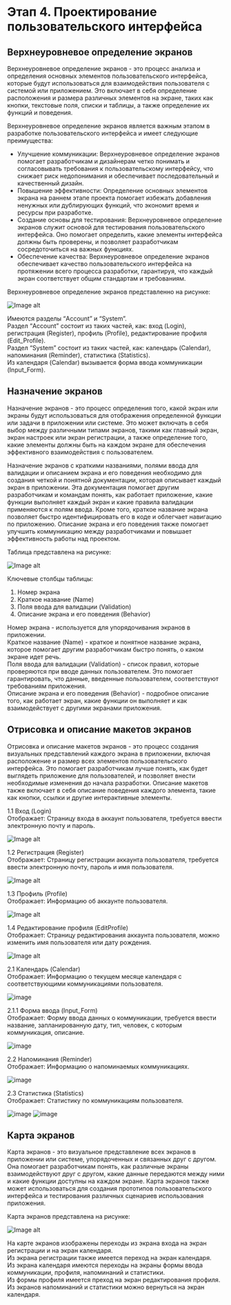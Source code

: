 # Этап 4. Проектирование пользовательского интерфейса
## Верхнеуровневое определение экранов
Верхнеуровневое определение экранов - это процесс анализа и определения основных элементов пользовательского интерфейса, которые будут использоваться для взаимодействия пользователя с системой или приложением. Это включает в себя определение расположения и размера различных элементов на экране, таких как кнопки, текстовые поля, списки и таблицы, а также определение их функций и поведения.  

Верхнеуровневое определение экранов является важным этапом в разработке пользовательского интерфейса и имеет следующие преимущества:
* Улучшение коммуникации: Верхнеуровневое определение экранов помогает разработчикам и дизайнерам четко понимать и согласовывать требования к пользовательскому интерфейсу, что снижает риск недопонимания и обеспечивает последовательный и качественный дизайн.
* Повышение эффективности: Определение основных элементов экрана на раннем этапе проекта помогает избежать добавления ненужных или дублирующих функций, что экономит время и ресурсы при разработке.
* Создание основы для тестирования: Верхнеуровневое определение экранов служит основой для тестирования пользовательского интерфейса. Оно помогает определить, какие элементы интерфейса должны быть проверены, и позволяет разработчикам сосредоточиться на важных функциях.
* Обеспечение качества: Верхнеуровневое определение экранов обеспечивает качество пользовательского интерфейса на протяжении всего процесса разработки, гарантируя, что каждый экран соответствует общим стандартам и требованиям.

Верхнеуровневое определение экранов представленно на рисунке:

![Image alt](https://github.com/ArbakovaAnastasia/AccountingForCommunications/raw/main/Проектирование/верхнеуровневое%20определение%20экранов.png)  

Имеются разделы “Aссount” и “System”.  
Раздел “Aссount” состоит из таких частей, как: вход (Login), регистрация (Register), профиль (Profile), редактирование профиля (Edit_Profile).  
Раздел “System” состоит из таких частей, как: календарь (Calendar), напоминания (Reminder), статистика (Statistics).  
Из календаря (Calendar) вызывается форма ввода коммуникации (Input_Form).  

## Назначение экранов
Назначение экранов - это процесс определения того, какой экран или экраны будут использоваться для отображения определенной функции или задачи в приложении или системе. Это может включать в себя выбор между различными типами экранов, такими как главный экран, экран настроек или экран регистрации, а также определение того, какие элементы должны быть на каждом экране для обеспечения эффективного взаимодействия с пользователем.  

Назначение экранов с краткими названиями, полями ввода для валидации и описанием экрана и его поведения необходимо для создания четкой и понятной документации, которая описывает каждый экран в приложении. Эта документация помогает другим разработчикам и командам понять, как работает приложение, какие функции выполняет каждый экран и какие правила валидации применяются к полям ввода. Кроме того, краткое название экрана позволяет быстро идентифицировать его в коде и облегчает навигацию по приложению. Описание экрана и его поведения также помогает улучшить коммуникацию между разработчиками и повышает эффективность работы над проектом.

Таблица представлена на рисунке:

![Image alt](https://github.com/ArbakovaAnastasia/AccountingForCommunications/raw/main/Проектирование/назначение%20экранов.png)  

Ключевые столбцы таблицы:
1. Номер экрана
2. Краткое название (Name)
3. Поля ввода для валидации (Validation)
4. Описание экрана и его поведения (Behavior)

Номер экрана - используется для упорядочивания экранов в приложении.  
Краткое название (Name) - краткое и понятное название экрана, которое помогает другим разработчикам быстро понять, о каком экране идет речь.  
Поля ввода для валидации (Validation) - список правил, которые проверяются при вводе данных пользователем. Это помогает гарантировать, что данные, введенные пользователем, соответствуют требованиям приложения.  
Описание экрана и его поведения (Behavior) - подробное описание того, как работает экран, какие функции он выполняет и как взаимодействует с другими экранами приложения.  

## Отрисовка и описание макетов экранов
Отрисовка и описание макетов экранов - это процесс создания визуальных представлений каждого экрана в приложении, включая расположение и размер всех элементов пользовательского интерфейса. Это помогает разработчикам лучше понять, как будет выглядеть приложение для пользователей, и позволяет внести необходимые изменения до начала разработки. Описание макетов также включает в себя описание поведения каждого элемента, такие как кнопки, ссылки и другие интерактивные элементы.  

1.1 Вход (Login)  
Отображает: Страницу входа в аккаунт пользователя, требуется ввести электронную почту и пароль.  

![Image alt](https://github.com/ArbakovaAnastasia/AccountingForCommunications/raw/main/Проектирование/Вход.png)  

1.2 Регистрация (Register)  
Отображает: Страницу регистрации аккаунта пользователя, требуется ввести электронную почту, пароль и имя пользователя.  

![Image alt](https://github.com/ArbakovaAnastasia/AccountingForCommunications/raw/main/Проектирование/Регистрация.png)  

1.3 Профиль (Profile)  
Отображает: Информацию об аккаунте пользователя.  

![Image alt](https://github.com/ArbakovaAnastasia/AccountingForCommunications/raw/main/Проектирование/Профиль.png)  

1.4 Редактирование профиля (EditProfile)  
Отображает: Страницу редактирования аккаунта пользователя, можно изменить имя пользователя или дату рождения.  

![Image alt](https://github.com/ArbakovaAnastasia/AccountingForCommunications/raw/main/Проектирование/Редактирование%20профиля.png)  

2.1 Календарь (Calendar)  
Отображает: Информацию о текущем месяце календаря с соответствующими коммуникациями пользователя.  

![image](https://github.com/ArbakovaAnastasia/AccountingForCommunications/assets/145789295/ef4e32f6-194a-4512-a55c-2ed1c88693e8)

2.1.1 Форма ввода (Input_Form)  
Отображает: Форму ввода данных о коммуникации, требуется ввести название, запланированную дату, тип, человек, с которым коммуникация, описание.  

![image](https://github.com/ArbakovaAnastasia/AccountingForCommunications/assets/145789295/8eeb54c4-80c9-465c-bafc-3d42521e335a)


2.2 Напоминания (Reminder)  
Отображает: Информацию о напоминаемых коммуникациях.  

![image](https://github.com/ArbakovaAnastasia/AccountingForCommunications/assets/145789295/46d72bb6-287f-4ca3-88c8-9ca0a0acc55f)

2.3 Статистика (Statistics)  
Отображает: Статистику по коммуникациям пользователя.  

![image](https://github.com/ArbakovaAnastasia/AccountingForCommunications/assets/145789295/439c7f7b-4758-4e52-9e4b-f953f03fc913)
![image](https://github.com/ArbakovaAnastasia/AccountingForCommunications/assets/145789295/076e4340-15a2-44c8-ad0d-d0e464a656dc)


## Карта экранов
Карта экранов - это визуальное представление всех экранов в приложении или системе, упорядоченных и связанных друг с другом. Она помогает разработчикам понять, как различные экраны взаимодействуют друг с другом, какие данные передаются между ними и какие функции доступны на каждом экране. Карта экранов также может использоваться для создания прототипов пользовательского интерфейса и тестирования различных сценариев использования приложения.  

Карта экранов представлена на рисунке:

![Image alt](https://github.com/ArbakovaAnastasia/AccountingForCommunications/raw/main/Проектирование/карта%20экранов.png)  

На карте экранов изображены переходы из экрана входа на экран регистрации и на экран календаря.  
Из экрана регистрации также имеется переход на экран календаря.  
Из экрана календаря имеются переходы на экраны формы ввода коммуникации, профиля, напоминаний и статистики.  
Из формы профиля имеется преход на экран редактирования профиля.  
Из экранов напоминаний и статистики можно вернуться на экран календаря.
